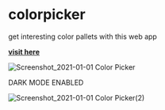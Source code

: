 # colorpicker
get interesting color pallets with this web app

[**visit here**](https://jatinchourasia.github.io/colorpicker/)


![Screenshot_2021-01-01 Color Picker](https://user-images.githubusercontent.com/69300666/103451210-19584800-4c76-11eb-8a77-4eb517a21fce.png)


DARK MODE ENABLED

![Screenshot_2021-01-01 Color Picker(2)](https://user-images.githubusercontent.com/69300666/103451254-63d9c480-4c76-11eb-8f1f-cfbf4df74096.png)




